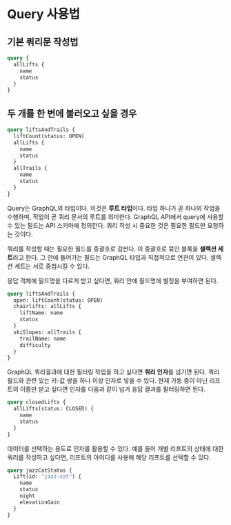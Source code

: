 # Query 사용법
## 기본 쿼리문 작성법

```graphql
query {
  allLifts {
    name
    status
  }
}
```

## 두 개를 한 번에 불러오고 싶을 경우

```graphql
query liftsAndTrails {
  liftCount(status: OPEN)
  allLifts {
    name
    status
  }
  allTrails {
    name
    status
  }
}
```

Query는 GraphQL의 타입이다. 이것은 **루트 타입**이다. 타입 하나가 곧 하나의 작업을 수행하며, 작업이 곧 쿼리 문서의 루트를 의미한다. GraphQL API에서 query에 사용할 수 있는 필드는 API 스키마에 정의한다. 쿼리 작성 시 중요한 것은 필요한 필드만 요청하는 것이다.

쿼리를 작성할 때는 필요한 필드를 중괄호로 감싼다. 이 중괄호로 묶인 블록을 **셀렉션 세트**라고 한다. 그 안에 들어가는 필드는 GraphQL 타입과 직접적으로 연관이 있다. 셀렉션 세트는 서로 중첩시킬 수 있다.

응답 객체에 필드명을 다르게 받고 싶다면, 쿼리 안에 필드명에 별칭을 부여하면 된다.

```graphql
query liftsAndTrails {
  open: liftCount(status: OPEN)
  chairlifts: allLifts {
    liftName: name
    status
  }
  skiSlopes: allTrails {
    trailName: name
    difficulty
  }
}
```

GraphQL 쿼리결과에 대한 필터링 작업을 하고 싶다면 **쿼리 인자**를 넘기면 된다. 쿼리 필드와 관련 있는 키-값 쌍을 하나 이상 인자로 넣을 수 있다. 현재 가동 중이 아닌 리프트의 이름만 받고 싶다면 인자를 다음과 같이 넘겨 응답 결과를 필터링하면 된다.

```graphql
query closedLifts {
  allLifts(status: CLOSED) {
    name
    status
  }
}
```

데이터를 선택하는 용도로 인자를 활용할 수 있다. 예를 들어 개별 리프트의 상태에 대한 쿼리를 작성하고 싶다면, 리프트의 아이디를 사용해 해당 리프트를 선택할 수 있다.

```graphql
query jazzCatStatus {
  Lift(id: "jazz-cat") {
    name
    status
    night
    elevationGain
  }
}
```